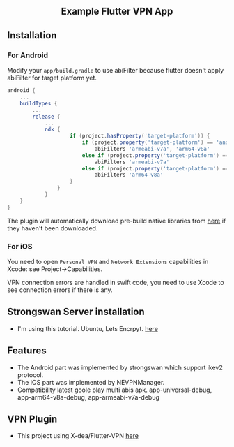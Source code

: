 <h2 align="center">Example Flutter VPN App</h2>


## Installation

### For Android

Modify your `app/build.gradle` to use abiFilter because flutter doesn't apply abiFilter for target platform yet.
```gradle
android {
    ...
    buildTypes {
        ...
        release {
            ...
            ndk {
                    if (project.hasProperty('target-platform')) {
                        if (project.property('target-platform') == 'android-arm,android-arm64')
                            abiFilters 'armeabi-v7a', 'arm64-v8a'
                        else if (project.property('target-platform') == 'android-arm')
                            abiFilters 'armeabi-v7a'
                        else if (project.property('target-platform') == 'android-arm64')
                            abiFilters 'arm64-v8a'
                    }
                }
            }
    }
}
```
The plugin will automatically download pre-build native libraries from [here](https://github.com/X-dea/Flutter_VPN/releases) if they haven't been downloaded.

### For iOS

You need to open `Personal VPN` and `Network Extensions` capabilities in Xcode: see Project->Capabilities.

VPN connection errors are handled in swift code, you need to use Xcode to see connection errors if there is any.

## Strongswan Server installation
  - I'm using this tutorial. Ubuntu, Lets Encrpyt. [here](https://github.com/jawj/IKEv2-setup)

## Features 
  - The Android part was implemented by strongswan which support ikev2 protocol.
  - The iOS part was implemented by NEVPNManager.
  - Compatibility latest goole play multi abis apk. app-universal-debug, app-arm64-v8a-debug, app-armeabi-v7a-debug

## VPN Plugin 
  - This project using X-dea/Flutter-VPN [here](https://github.com/X-dea/Flutter_VPN)
